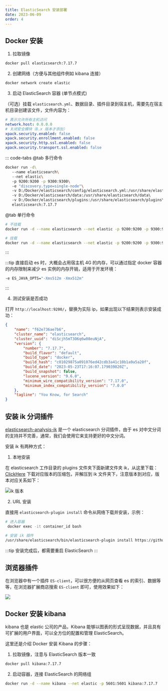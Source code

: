 ```yaml
---
title: ElasticSearch 安装部署
date: 2023-06-09
order: 4
---
```


## Docker 安装

1. 拉取镜像

```bash
docker pull elasticsearch:7.17.7
```

2. 创建网络（方便与其他组件例如 kibana 连接）

```bash
docker network create elastic
```

3. 启动 ElasticSearch 容器 (单节点模式)

（可选）挂载 `elasticsearch.yml`、数据目录、插件目录到宿主机，需要先在宿主机目录创建该文件，文件内容为：

```yaml
# 表示允许所有主机访问
network.host: 0.0.0.0
# 关闭安全模块（8.x 版本才添加）
xpack.security.enabled: false
xpack.security.enrollment.enabled: false
xpack.security.http.ssl.enabled: false
xpack.security.transport.ssl.enabled: false
```

::: code-tabs
@tab 多行命令
```bash
docker run -d\ 
   --name elasticsearch\ 
   --net elastic\ 
   -p 9200:9200 -p 9300:9300\ 
   -e "discovery.type=single-node"\ 
   -v D:/Docker/elasticsearch/config/elasticsearch.yml:/usr/share/elasticsearch/config/elasticsearch.yml\ 
   -v D:/Docker/elasticsearch/data:/usr/share/elasticsearch/data\ 
   -v D:/Docker/elasticsearch/plugins:/usr/share/elasticsearch/plugins\ 
   elasticsearch:7.17.7  
```

@tab 单行命令
```bash
# 不挂载
docker run -d --name elasticsearch --net elastic -p 9200:9200 -p 9300:9300 -e "discovery.type=single-node" -e ES_JAVA_OPTS="-Xms512m -Xmx512m" elasticsearch:7.17.7

# 挂载
docker run -d --name elasticsearch --net elastic -p 9200:9200 -p 9300:9300 -e "discovery.type=single-node" -e ES_JAVA_OPTS="-Xms512m -Xmx512m" -v D:/Docker/elasticsearch/config/elasticsearch.yml:/usr/share/elasticsearch/config/elasticsearch.yml -v D:/Docker/elasticsearch/data:/usr/share/elasticsearch/data -v D:/Docker/elasticsearch/plugins:/usr/share/elasticsearch/plugins elasticsearch:7.17.7
```
:::

:::tip
直接启动 es 时，大概会占用宿主机 4G 的内存，可以通过指定 docker 容器的内存限制来减少 es 实例的内存开销，适用于开发环境：

```bash
-e ES_JAVA_OPTS="-Xms512m -Xmx512m"
```
:::


4. 测试安装是否成功

打开 `http://localhost:9200/`，替换为实际 ip，如果出现以下结果则表示安装成功：

```json
{
    "name": "f62e736ae7b6",
    "cluster_name": "elasticsearch",
    "cluster_uuid": "diScjh5mT3O6q6w08euNjA",
    "version": {
        "number": "7.17.7",
        "build_flavor": "default",
        "build_type": "docker",
        "build_hash": "c01029875a091076ed42cdb3a41c10b1a9a5a20f",
        "build_date": "2023-05-23T17:16:07.179039820Z",
        "build_snapshot": false,
        "lucene_version": "9.6.0",
        "minimum_wire_compatibility_version": "7.17.0",
        "minimum_index_compatibility_version": "7.0.0"
    },
    "tagline": "You Know, for Search"
}
```

## 安装 ik 分词插件

[elasticsearch-analysis-ik](https://github.com/medcl/elasticsearch-analysis-ik) 是一个 elasticsearch 分词插件，由于 es 对中文分词的支持并不完善，通常，我们会使用它来支持更好的中文分词。

安装 ik 有两种方式：

1. 本地安装

在 elasticsearch 工作目录的 plugins 文件夹下面新建文件夹 ik，从这里下载：[ClickHere](https://github.com/medcl/elasticsearch-analysis-ik/releases) 下载对应版本的压缩包，并解压到 ik 文件夹下，注意版本到对应，版本对应关系如下：

![ik 版本](https://cdn.jsdelivr.net/gh/AlexChen68/OSS@master/images/2023/1686302638366.png)

2. URL 安装

直接用 `elasticsearch-plugin install` 命令从网络下载并安装，示例：

```bash
# 进入容器
 docker exec -it container_id bash

# 安装 ik 插件
/usr/share/elasticsearch/bin/elasticsearch-plugin install https://github.com/medcl/elasticsearch-analysis-ik/releases/download/v7.17.7/elasticsearch-analysis-ik-7.17.7.zip
```

:::tip
安装完成后，都需要重启 ElasticSearch
:::

## 浏览器插件

在浏览器中有一个插件 `ES-client`，可以很方便的从网页查看 es 的索引、数据等等，在浏览器扩展商店搜索 `ES-client` 即可，使用效果如下：

![](https://cdn.jsdelivr.net/gh/AlexChen68/OSS@master/images/2023/1686308053401.png)

## Docker 安装 kibana

kibana 也是 elastic 公司的产品，Kibana 能够以图表的形式呈现数据，并且具有可扩展的用户界面，可以全方位的配置和管理 ElasticSearch。

这里还是介绍 Docker 安装 Kibana 的步骤：

1. 拉取镜像，注意与 ElasticSearch 版本一致

```bash
docker pull kibana:7.17.7
```

2. 启动容器，连接 ElasticSearch 的网络组

```bash
docker run -d --name kibana --net elastic -p 5601:5601 kibana:7.17.7
```